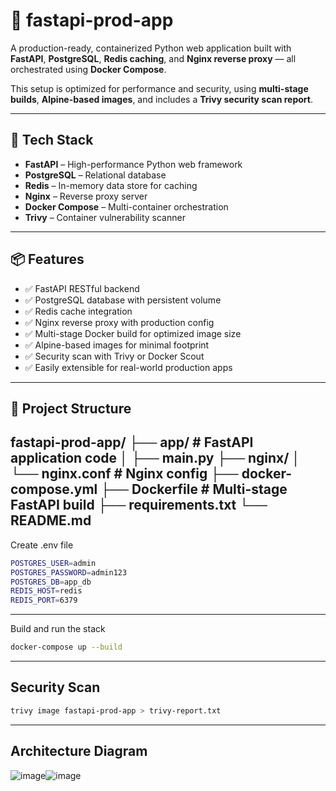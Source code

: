 # 🚀 fastapi-prod-app

A production-ready, containerized Python web application built with **FastAPI**, **PostgreSQL**, **Redis caching**, and **Nginx reverse proxy** — all orchestrated using **Docker Compose**.

This setup is optimized for performance and security, using **multi-stage builds**, **Alpine-based images**, and includes a **Trivy security scan report**.

---

## 🧰 Tech Stack

- **FastAPI** – High-performance Python web framework
- **PostgreSQL** – Relational database
- **Redis** – In-memory data store for caching
- **Nginx** – Reverse proxy server
- **Docker Compose** – Multi-container orchestration
- **Trivy** – Container vulnerability scanner

---

## 📦 Features

- ✅ FastAPI RESTful backend
- ✅ PostgreSQL database with persistent volume
- ✅ Redis cache integration
- ✅ Nginx reverse proxy with production config
- ✅ Multi-stage Docker build for optimized image size
- ✅ Alpine-based images for minimal footprint
- ✅ Security scan with Trivy or Docker Scout
- ✅ Easily extensible for real-world production apps

---

## 📁 Project Structure
fastapi-prod-app/
├── app/ # FastAPI application code
│ ├── main.py
├── nginx/
│ └── nginx.conf # Nginx config
├── docker-compose.yml
├── Dockerfile # Multi-stage FastAPI build
├── requirements.txt
└── README.md
----

Create .env file

```bash
POSTGRES_USER=admin
POSTGRES_PASSWORD=admin123
POSTGRES_DB=app_db
REDIS_HOST=redis
REDIS_PORT=6379
```
---

Build and run the stack

```bash
docker-compose up --build
```
---

## Security Scan

```bash
trivy image fastapi-prod-app > trivy-report.txt
```
---
 ## Architecture Diagram

 ![image](https://github.com/user-attachments/assets/87123f40-5bdd-446a-87aa-59e15ae616a1)![image](https://github.com/user-attachments/assets/e2d56fed-9cab-4335-8004-26d3008c51c7)


